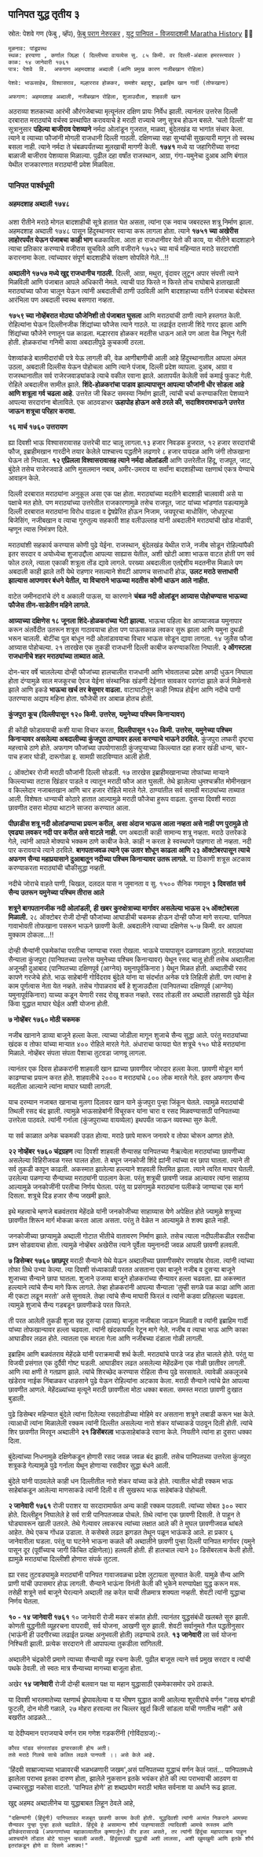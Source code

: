 
## पानिपत युद्ध तृतीय ३

स्रोत: पेशवे गण (फेबु , व्हॅप), 
[फेबु पराग नेरुरकर](https://www.facebook.com/story.php?story_fbid=1098678175606696&id=100063935718092&rdid=gzZmQDe9HP2oidnw) , 
[युटू पानिपत - विजयादशमी Maratha History](https://www.youtube.com/watch?v=VSmxfgb6xr8) 👍🏻

```
मूळनाव: पांडूप्रस्थ
स्थळ: हरयाणा , कर्णाल जिल्हा ( दिल्लीच्या वायव्येस सु. ८५ किमी. वर दिल्ली-अंबाला हमरस्त्यावर )
काळ: १४ जानेवारी १७६१ 
पात्र: पेशवे  वि.  अफगाण अहमदशाह अब्दाली (आणि प्रमुख कारण नजीबखान रोहिला)

पेशवे: भाऊसाहेब, विश्वासराव, मल्हारराव होळकर, समशेर बहाद्दूर, इब्राहिम खान गार्दी (तोफखाना)

अफगाण: अहमदशाह अब्दाली, नजीबखान रोहिला, शुजाउदौला, शाहवली खान
```

अठराव्या शतकाच्या आरंभी औरंगजेबाच्या मृत्यूनंतर दक्षिण प्रायः निर्वेध झाली. त्यानंतर उत्तरेस दिल्ली दरबारात मराठ्यांचे वर्चस्व प्रस्थापित करावयाचे हे मराठी राज्याचे जणु सूत्रच होऊन बसले. ‘चलो दिल्ली’ या सूत्रानुसार **पहिल्या बाजीराव पेशव्याने** नर्मदा ओलांडून गुजरात, माळवा, बुंदेलखंड या भागांत संचार केला. त्याने व त्याच्या फौजांनी मोगली राजधानी दिल्ली गाठली. दक्षिणच्या सहा सुभ्यांची सुखत्यारी मागून तो स्वस्थ बसला नाही. त्याने नर्मदा ते चंबळपर्यंतच्या मुलखाची मागणी केली. **१७४१** मध्ये या जहागिरीच्या सनदा बाळाजी बाजीराव पेशव्यास मिळाल्या. पुढील दहा वर्षांत राजस्थान, आग्रा, गंगा-यमुनेचा दुआब आणि बंगाल येथील राजकारणात मराठ्यांनी प्रवेश मिळविला.

### पानिपत पार्श्वभूमी

#### अहमदशाह अब्दाली १७४८

अशा रीतीने मराठे मोगल बादशाहीची सूत्रे हातात घेत असता, त्यांना एक नवाच जबरदस्त शत्रू निर्माण झाला. अहमदशाह अब्दाली १७४८ पासून हिंदुस्थानवर स्वाऱ्या करू लागला होता. त्याने **१७५१ च्या अखेरीस लाहोरपर्यंत येऊन पंजाबचा काही भाग** बळकाविला. आता हा राजधानीवर येतो की काय, या भीतीने बादशाहाने त्याचा प्रतिकार करण्याचे वजीरास सुचविले आणि वजीराने १७५२ च्या मार्च महिन्यात मराठे सरदारांशी करारनामा केला. त्यांच्यावर संपूर्ण बादशाहीचे संरक्षण सोपविले गेले...!!

**अब्दालीने १७५७ मध्ये खुद्द राजधानीच गाठली.** दिल्ली, आग्रा, मथुरा, वृंदावर लुटून अपार संपत्ती त्याने मिळविली आणि पंजाबात आपले अधिकारी नेमले. त्याची पाठ फिरते न फिरते तोच राघोबाचे हाताखाली मराठ्यांच्या फौजा चालून येऊन त्यांनी अबदालीची ठाणी उठविली आणि बादशाहाच्या वतीने पंजाबचा बंदोबस्त आरंभिला पण अबदाली स्वस्थ बसणारा नव्हता.

**१७५९ च्या नोव्हेंबरात मोठ्या फौजेनिशी तो पंजाबात घुसला** आणि मराठ्यांची ठाणी त्याने हस्तगत केली. रोहिल्यांना घेऊन दिल्लीनजीक शिंद्यांच्या फौजेस त्याने गाठले. या लढाईत दत्ताजी शिंदे गारद झाला आणि शिंद्यांच्या फौजेने रणातून पळ काढला. मल्हारराव होळकर मदतीस धाऊन आले पण आता वेळ निघून गेली होती. होळकरांचा गनिमी कावा अबदालीपुढे कुचकामी ठरला.

पेशव्यांकडे बातमीदारांची पत्रे येऊ लागली की, वेळ आणीबाणीची आली आहे हिंदुस्थानातील आपला अंमल उठला, अबदाली दिल्लीस येऊन पोहोचला आणि त्याने पंजाब, दिल्ली प्रदेश व्यापला. दुआब, आग्रा व राजस्थानातील सर्व राजेरजवाड्यांकडे त्याचे वकील रवाना झाले. आतापर्यंत केलेली सर्व कमाई फुकट गेली. रोहिले अबदालीस सामील झाले. **शिंदे-होळकरांचा पाडाव झाल्यापासून आपल्या फौजांनी धीर सोडला आहे आणि शत्रूला गर्व चढला आहे**. उत्तरेत जी बिकट समस्या निर्माण झाली, त्यांची चर्चा करण्याकरिता पेशव्याने आपल्या सरदारांना बोलाविले. एक आठवडाभर **ऊहापोह होऊन असे ठरले की, सदाशिवरावभाऊने उत्तरेत जाऊन शत्रूचा परिहार करावा.**


**१६ मार्च १७६० उत्तरायण**

ह्या दिवशी भाऊ विश्वासरावासह उत्तरेची वाट चालू लागला.१३ हजार निवडक हुजरात, १२ हजार सरदारांची फौज, इब्राहीमखान गारदीने तयार केलेले पाश्चात्त्य पद्धतीने लढणारे ८ हजार पायदळ आणि जंगी तोफखाना घेऊन तो निघाला. **१२ एप्रिलला विश्वासरावासह त्याने नर्मदा ओलांडली** आणि उत्तरेतील हिंदू, राजपूत, जाट, बुंदेले तसेच राजेरजवाडे आणि मुसलमान नबाब, अमीर-उमराव या सर्वांना बादशाहीच्या रक्षणार्थ एकत्र येण्याचे आवाहन केले.

दिल्ली दरबारात मराठ्यांना अनुकूल असा एक पक्ष होता. मराठ्यांच्या मदतीने बादशाही चालवावी असे या पक्षाचे मत होते. पण मराठ्यांच्या उत्तरेतील राजकारणामुळे तसेच राजपूत, जाट यांच्या भांडणांत पडल्यामुळे दिल्ली दरबारात मराठ्यांना विरोध वाढला व द्वेषप्रेरित होऊन निजाम, जयपूरचा माधोसिंग, जोधपूरचा बिजेसिंग, नजीबखान व त्याचा गुरुतुल्य सहकारी शाह वलीउल्लाह यांनी अबदालीने मराठ्यांची खोड मोडावी, म्हणून त्यास निमंत्रण दिले.

मराठ्यांशी सहकार्य करण्यास कोणी पुढे येईना. राजस्थान, बुंदेलखंड येथील राजे, नजीब सोडून रोहिल्यांपैकी इतर सरदार व अयोध्येचा शुजाउद्दौला आपल्या साह्यास येतील, अशी खोटी आशा भाऊस वाटत होती पण सर्व फोल ठरले, त्याला एकाकी शत्रूला तोंड द्यावे लागले. परख्या अबदालीला एतद्देशीय मदतनीस मिळाले पण अबदाली काही झाले तरी येथे राहणार नसल्याने शेवटी आपणच सत्ताधारी होऊ, **उलट मराठे सत्ताधारी झाल्यास आपणावर बंधने येतील, या विचाराने भाऊच्या मदतीस कोणी धाऊन आले नाहीत.**

वाटेत जमीनदारांचे दंगे व अकाली पाऊस, या कारणाने **चंबळ नदी ओलांडून आग्र्यास पोहोचण्यास भाऊच्या फौजेस तीन-साडेतीन महिने लागले.**

**आग्र्याच्या दक्षिणेस १८ जूनला शिंदे-होळकरांच्या भेटी झाल्या.** भाऊचा पहिला बेत आग्र्याजवळ यमुनापार करून अंतर्वेदीत उतरून शत्रूस गाठावयाचा होता पण पाऊसकाळ लवकर सुरू झाला आणि यमुना दुथडी भरून चालली. बोटींचा पूल बांधून नदी ओलांडावयाचा विचार भाऊस सोडून द्यावा लागला. १४ जुलैस फौजा आग्र्यास पोहोचल्या. २१ तारखेस एक तुकडी राजधानी दिल्ली काबीज करण्याकरिता निघाली. **२ ऑगस्टला राजधानीचे शहर मराठ्यांच्या ताब्यात आले.**

दोन-चार वर्षे चाललेल्या दोन्ही फौजांच्या हालचालीत राजधानी आणि भोवतालचा प्रदेश अगदी धुऊन निघाला होता दंग्यामुळे साल मजकूरचा ऐवज येईना संस्थानिक खंडणी देईनात सावकार परागंदा झाले कर्ज मिळेनासे झाले आणि इकडे **भाऊचा खर्च तर बेसुमार वाढला.** वाटाघाटीतून काही निष्पन्न होईना आणि नदीचे पाणी उतरण्यास अद्याप महिना होता. फौजेची तर आबाळ होतच होती.


**कुंजपुरा कूच (दिल्लीपासून १२० किमी. उत्तरेस, यमुनेच्या पश्चिम किनार्‍यावर)**

ही कोंडी फोडावयाची कशी याचा विचार करता, **दिल्लीपासून १२० किमी. उत्तरेस, यमुनेच्या पश्चिम किनार्‍यावर असलेल्या अबदालीच्या कुंजपुरा ठाण्यावर हल्ला करण्याचे भाऊने ठरविले.** कुंजपुरा लष्करी दृष्ट्या महत्त्वाचे ठाणे होते. अफगाण फौजांच्या उपयोगासाठी कुंजपुर्‍याच्या किल्ल्यात दहा हजार खंडी धान्य, चार-पाच हजार घोडी, दारूगोळा इ. सामग्री साठविण्यात आली होती. 

८ ऑक्टोबर रोजी मराठी फौजांनी दिल्ली सोडली. १७ तारखेस इब्राहीमखानाच्या तोफांच्या मार्‍याने किल्ल्याच्या तटास खिंडार पाडले व त्यातून मराठी फौज आत घुसली. तेथे झालेल्या धुमश्चक्रीत मोमीनखान व किल्लेदार नजाबतखान आणि चार हजार रोहिले मारले गेले. ठाण्यांतील सर्व सामग्री मराठ्यांच्या ताब्यात आली. विशेषतः धान्याची कोठारे हातात आल्यामुळे मराठी फौजेचा हुरूप वाढला. दुसर्‍या दिवशी मराठा छावणीत दसरा मोठ्या थाटाने साजरा करण्यात आला.

**पीछाडीस शत्रू नदी ओलांडण्याचा प्रयत्न करील, असा अंदाज भाऊस आला नव्हता असे नाही पण पुरामुळे तो एवढ्या लवकर नदी पार करील असे वाटले नाही.** पण अबदाली काही सामान्य शत्रू नव्हता. मराठे उत्तरेकडे गेले, त्यांनी आपले मोक्याचे भक्कम ठाणे काबीज केले. काही न करता हे स्वस्थपणे पाहणारा तो नव्हता. नदी पार करावयाचे त्याने ठरविले. **बागपताजवळ त्याने एक उतार शोधून काढला आणि २३ ऑक्टोबरपासून त्याचे अफगण सैन्या महाप्रयासाने दुआबातून नदीच्या पश्चिम किनाऱ्यावर उतरू लागले.** या ठिकाणी शत्रूस अटकाव करण्याकरता मराठ्यांची चौकीसुद्धा नव्हती.

नदीचे जोराचे वाहते पाणी, चिखल, दलदल यास न जुमानता व सु. १५०० सैनिक गमावून **३ दिवसांत सर्व सैन्य उतरून यमुनेच्या पश्चिम तीरास आले**

**शत्रूने बागपतानजीक नदी ओलांडली, ही खबर कुरुक्षेत्राच्या मार्गावर असलेल्या भाऊस २५ ऑक्टोबरला मिळाली.** २८ ऑक्टोबर रोजी दोन्ही फौजांच्या आघाडीची चकमक होऊन दोन्ही फौजा मागे सरल्या. पानिपत गावाभोवती तोफखाना पसरून भाऊने छावणी केली. अबदालीने त्याच्या दक्षिणेस ५-७ किमी. वर आपला मुक्काम ठोकला...!!

दोन्ही सैन्यांनी एकमेकांचा परतीचा जाण्याचा रस्ता रोखला. भाऊचे पायापासून दळणवळण तुटले. मराठ्यांच्या सैन्याला कुंजपुरा (पानिपतच्या उत्तरेस यमुनेच्या पश्चिम किनार्‍यावर) येथून रसद चालू होती तसेच अब्दालीला अजूनही दुआबाद (पानिपतच्या दक्षिणपूर्व (आग्नेय) यमुनापूर्वकिनारा ) येथून मिळत होती. अब्दालीची रसद कापणे गरजेचे होते. भाऊ साहेबांनी गोविंदराव बुंदेले यांना या संदर्भात अनेक पत्रे लिहिली होती. पण त्यांना हे काम पूर्णत्वास नेता येत नव्हते. तसेच गोपाळराव बर्वे हे शुजाउदौला (पानिपतच्या दक्षिणपूर्व (आग्नेय) यमुनापूर्वकिनारा) याच्या कडून येणारी रसद रोखू शकत नव्हते. रसद तोडली तर अब्दाली तहासाठी पुढे येईल किंवा युद्धात माघार घेईल अशी योजना होती.

**७ नोव्हेंबर १७६० मोठी चकमक**

नजीब खानाने डाव्या बाजूने हल्ला केला. त्याच्या जोडीला मागून शुजाचे सैन्य सुद्धा आले. परंतु मराठ्यांच्या खंदक व तोफा यांच्या माऱ्यात ४०० रोहिले मारले गेले. अंधाराचा फायदा घेत शत्रूचे १५० घोडे मराठ्यांना मिळाले. नोव्हेंबर संपता संपता पैशाचा तुटवडा जाणवू लागला.

त्यानंतर एक दिवस होळकरांनी शाहवली खान ह्याच्या छावणीवर जोरदार हल्ला केला. छावणी मोडून मार्ग काढण्याचा प्रयत्न करत होते. शाहवलीचे २००० व मराठ्यांचे ८००  लोक मारले गेले. इतर अफगाण सैन्य मदतीला आल्याने त्यांना माघार घ्यावी लागली.

याच दरम्यान नजाबत खानाचा मुलगा दिलावर खान याने कुंजपुरा पुन्हा जिंकून घेतले. त्यामुळे मराठ्यांची तिथली रसद बंद झाली. त्यामुळे भाऊसाहेबांनी विंचूरकर यांना चारा व रसद मिळवण्यासाठी पानिपतच्या उत्तरेला पाठवले. त्यांनी गर्नाला (कुंजपुराच्या वायव्येला) इथपर्यंत जाऊन व्यवस्था सुरु केली. 

या सर्व काळात अनेक चकमकी उडत होत्या. मराठे छापे मारून जनावरे व तोफा चोरून आणत होते.

**२२ नोव्हेंबर १७६० चंद्रग्रहण**
त्या दिवशी शाहवली सैन्यासह पानिपतच्या नैऋत्येला मराठ्यांच्या छावणीच्या असलेल्या विहिरीजवळ गस्त घालत होता. ते बघून जनकोजी शिंदे ह्यांनी त्यांच्या वर छापा घातला. त्याने ती सर्व तुकडी कापून काढली. अकस्मात झालेल्या हल्ल्याने शाहवली स्तिमित झाला. त्याने त्वरित माघार घेतली. उरलेल्या पळणाऱ्या सैन्याच्या मराठ्यांनी पाठलाग केला. परंतु शत्रूची छावणी जवळ आल्यावर त्यांना साहाय्य आल्यामुळे जनकोजींनी परतीचा निर्णय घेतला. परंतु या प्रसंगामुळे मराठ्यांना पलीकडे जाण्याचा एक मार्ग दिसला. शत्रूचे दिड हजार सैन्य जखमी झाले. 

इथे महत्वाचे म्हणजे बळवंतराव मेहेंदळे यांनी जनकोजीच्या साहाय्यास येणे अपेक्षित होते ज्यामुळे शत्रूच्या छावणीत शिरून मार्ग मोकळा करता आला असता. परंतु ते वेळेत न आल्यामुळे ते शक्य झाले नाही.

जनकोजीच्या छाप्यामुळे अब्दाली गोटात भीतीचे वातावरण निर्माण झाले. तसेच त्याला नदीपलीकडील रसदीचा प्रश्न सोडवायचा होता. त्यामुळे नोव्हेंबर अखेरीस त्याने पूर्वेला यमुनानदी जवळ आपली छावणी हलवली.

**७ डिसेम्बर १७६० छाछपूर**
मराठी सैन्याने येथे येऊन अब्दालीच्या छावणीसमोर रणखांब रोवला. त्यांनी त्यांच्या तोफा तिथे उभ्या केल्या. त्या दिवशी संध्याकाळी परतत असताना एका बाजूने नजीब व दुसऱ्या बाजूने शुजाच्या सैन्याने छापा घातला. शुजाने उजव्या बाजूने होळकरांच्या सैन्यावर हल्ला चढवला. ह्या अकस्मात हल्ल्याने त्यांचे सैन्य मागे फिरू लागले. तेव्हा होळकरांनी आपल्या सैन्याला 'तुम्ही सगळे पळ काढा आणि आता मी एकटा लढून मरतो' असे सुनावले. तेव्हा त्यांचे सैन्य माघारी फिरलं व त्यांनी कडवा प्रतिहल्ला चढवला. त्यामुळे शुजाचे सैन्य गडबडून छावणीकडे परत फिरले. 

ती परत आलेली तुकडी शुजा सह दुसऱ्या (डाव्या) बाजूला नजीबला जाऊन मिळाली व त्यांनी इब्राहिम गार्दी यांच्या तोफखान्यावर हल्ला चढवला. त्यांनी खंदकापर्यंत रेटून मागे नेले. नजीब व त्याचा भाऊ आणि काका आघाडीवर लढत होते. त्यातला एक मारला गेला आणि नजीबच्या दंडाला गोळी लागली. 

इब्राहिम आणि बळवंतराव मेहेंदळे यांनी पराक्रमाची शर्थ केली. मराठ्यांचे पारडे जड होत चालले होते. परंतु या विजयी प्रसंगात एक दुर्दैवी गोष्ट घडली. आघाडीवर लढत असलेल्या मेहेंदळेंना एक गोळी छातीवर लागली. आणि त्या क्षणी ते गतप्राण झाले. त्यांचे शिरच्छेद करण्यास रोहिला सैन्य पुढे सरसावले. त्यावेळी अकलूजचे खंडेराव नाईक निंबाळकर धाडसाने पुढे येऊन रोहिल्यांना अटकाव केला. मराठी सैन्याने त्यांचे प्रेत आपल्या छावणीत आणले. मेहेंदळ्यांच्या मृत्यूने मराठी छावणीला मोठा धक्का बसला. समस्त मराठा छावणी दुःखात बुडाली.

पुढे डिसेम्बर महिन्यात बुंदेले त्यांना दिलेल्या रसदतोडीच्या मोहिमे वर असताना शत्रूने लबाडी करून भक्ष केले. त्याआधी त्यांना मिळालेली रक्कम त्यांनी दिल्लीत असलेल्या नारो शंकर यांच्याकडे पाठवून दिली होती. त्यांचे शिर छावणीत मिरवून अब्दालीने **२१ डिसेंबरला** भाऊसाहेबांकडे रवाना केले. नियतीने त्यांना हा दुसरा धक्का दिला. 

बुंदेल्यांच्या निधनामुळे दक्षिणेकडून होणारी रसद जवळ जवळ बंद झाली. तसेच पानिपतच्या उत्तरेला कुंजपुरा शत्रूकडे गेल्यामुळे पुढे गर्नाला येथून होणाऱ्या रसदीवर सुद्धा बंधने आली.

बुंदेले यांनी पाठवलेले काही धन दिल्लीतील नारो शंकर यांच्या कडे होते. त्यातील थोडी रक्कम भाऊ साहेबांकडून आलेल्या माणसाकडे त्यांनी दिली व ती सुखरूप भाऊ साहेबांकडे पोहोचली.

**२ जानेवारी १७६१** 
रोजी पराशर या सरदारामार्फत अन्य काही रक्कम पाठवली. त्यांच्या सोबत ३०० स्वार होते. दिल्लीहून निघालेले हे सर्व रात्री पानिपतजवळ पोचले. तिथे त्यांना एक छावणी दिसली. ते पाहून ते घोड्यावरून खाली उतरले. तेथे गेल्यावर लवकरच त्यांच्या लक्षात आले की ते मुघल छावणीजवळ थांबले आहेत. तेथे एकच गोंधळ उडाला. ते कसेबसे लढत झगडत तेथून पळून भाऊंकडे आले. हा प्रकार ६ जानेवारीला घडला. परंतु या घटनेने भाऊना कळले की अब्दालीने छावणी पुन्हा दिल्ली पानिपत मार्गावर (यमुने पासून दूर (पूर्वीच्याच जागी किंचित दक्षिणेला)) हलवली होती. ही हालचाल त्याने ३० डिसेंबरलाच केली होती. ह्यामुळे मराठ्यांचा दिल्लीशी होणारा संपर्क तुटला.

ह्या रसद तुटवड्यामुळे मराठ्यांनी पानिपत गावाजवळचा प्रदेश लुटायला सुरुवात केली. यामुळे सैन्य आणि प्राणी यांची उपासमार होऊ लागली. सैन्याने भाऊंना विनंती केली की भुकेने मरण्यापेक्षा युद्ध करून मरू. तसेही शत्रूने सर्व बाजूने घेरल्याने अब्दाली तह करेल याची तीळमात्र शक्यता नव्हती. शेवटी त्यांनी युद्धाचा निर्णय घेतला.

**१० - १४ जानेवारी १७६१** 
१० जानेवारी रोजी मकर संक्रांत होती. त्यानंतर युद्धसंबंधी खलबते सुरु झाली. कोणती युद्धनीती व्यूहरचना वापरावी, सर्व योजना, आखणी सुरु झाली. शेवटी सर्वानुमते गौल पद्धतीनुसार (भाऊंनी ही उदगीरच्या लढाईत प्रत्यक्ष अनुभवली होती) लढण्याचे ठरले. **१३ जानेवारी** ला सर्व योजना निश्चिती झाली. प्रत्येक सरदाराने ती आपापल्या तुकडीला सांगितली.

अब्दालीने चंद्रकोरी प्रमाणे त्याच्या सैन्याची व्यूह रचना केली. पुढील बाजूस त्याने सर्व प्रमुख सरदार व त्यांची पथके ठेवली. तो स्वतः मात्र सैन्याच्या मागच्या बाजूला होता.

अखेर **१४ जानेवारी** रोजी दोन्ही बलवान पक्ष या महान युद्धासाठी एकमेकासमोर उभे ठाकले.

या दिवशी भारतमातेच्या रक्षणार्थ झेपावलेल्या व या भीषण युद्धात कामी आलेल्या शूरवीरांचे वर्णन "लाख बांगडी फुटली, दोन मोती गळाले, २७ मोहरा हरवल्या तर चिल्लर खुर्दा किती सांडला यांची गणतीच नाही" असे बखरीत आढळते...

या देदीप्यमान पराजयाचे वर्णन राम गणेश गडकरींनी (गोविंदाग्रज):-
```
कौरव पांडव संगरतांडव द्वापारकाली होय अती।
तसे मराठे गिलचे साचे कलित लढले पानपती ।। असे केले आहे.
```

'हिंदवी साम्राज्याच्या भाळावरची भळभळणारी जखम',असं पानिपतच्या युद्धाचं वर्णन केलं जातं... पानिपतमध्ये झालेला पराभव इतका दारुण होता, झालेले नुकसान इतके भयंकर होते की त्या पराभवाची आठवण वा उच्चारसुद्धा नकोसा वाटतो. 'पानिपत होणे' हा शब्दप्रयोग मराठी भाषेत सर्वनाश या अर्थाने रूढ झाला.

खुद्द अहमद अब्दालीनेच या युद्धाबाबत लिहून ठेवले आहे,
```
"दक्षिण्यांनी (हिंदूंनी) पानिपतावर मजबूत छावणी कायम केली होती. युद्धदिवशी त्यांनी अत्यंत निकराने आमच्या सैन्यावर पुन्हा पुन्हा हल्ले चढविले. हिंदूंचे हे असामान्य शौर्य पाहण्यासाठी त्यादिवशी आमचे रूस्तम आणि इस्किंदरासारखे (अफगाणांच्या महाकाव्यातील कृष्णार्जुन) वीर हजर असते, तर त्यांनी हिंदूंचा महापराक्रम पाहून आश्चर्याने तोंडात बोटे घालुन चावली असती. हिंदूंसारखी युद्धाची अशी लालसा, अशी खुमखुमी आणि इतके शौर्य इतरांकडून होणे वा दिसणे अशक्य!"
```
